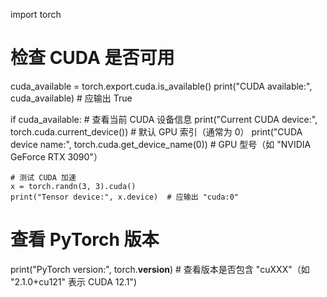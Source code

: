 import torch

# 检查 CUDA 是否可用
cuda_available = torch.export.cuda.is_available()
print("CUDA available:", cuda_available)  # 应输出 True

if cuda_available:
    # 查看当前 CUDA 设备信息
    print("Current CUDA device:", torch.cuda.current_device())  # 默认 GPU 索引（通常为 0）
    print("CUDA device name:", torch.cuda.get_device_name(0))  # GPU 型号（如 "NVIDIA GeForce RTX 3090"）

    # 测试 CUDA 加速
    x = torch.randn(3, 3).cuda()
    print("Tensor device:", x.device)  # 应输出 "cuda:0"

# 查看 PyTorch 版本
print("PyTorch version:", torch.__version__)  # 查看版本是否包含 "cuXXX"（如 "2.1.0+cu121" 表示 CUDA 12.1")